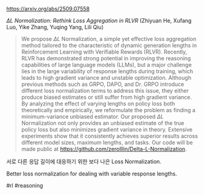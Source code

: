 https://arxiv.org/abs/2509.07558

*$ΔL$ Normalization: Rethink Loss Aggregation in RLVR* (Zhiyuan He, Xufang Luo, Yike Zhang, Yuqing Yang, Lili Qiu)

> We propose $\Delta L$ Normalization, a simple yet effective loss aggregation method tailored to the characteristic of dynamic generation lengths in Reinforcement Learning with Verifiable Rewards (RLVR). Recently, RLVR has demonstrated strong potential in improving the reasoning capabilities of large language models (LLMs), but a major challenge lies in the large variability of response lengths during training, which leads to high gradient variance and unstable optimization. Although previous methods such as GRPO, DAPO, and Dr. GRPO introduce different loss normalization terms to address this issue, they either produce biased estimates or still suffer from high gradient variance. By analyzing the effect of varying lengths on policy loss both theoretically and empirically, we reformulate the problem as finding a minimum-variance unbiased estimator. Our proposed $\Delta L$ Normalization not only provides an unbiased estimate of the true policy loss but also minimizes gradient variance in theory. Extensive experiments show that it consistently achieves superior results across different model sizes, maximum lengths, and tasks. Our code will be made public at https://github.com/zerolllin/Delta-L-Normalization.

서로 다른 응답 길이에 대응하기 위한 보다 나은 Loss Normalization.

Better loss normalization for dealing with variable response lengths.

#rl #reasoning 